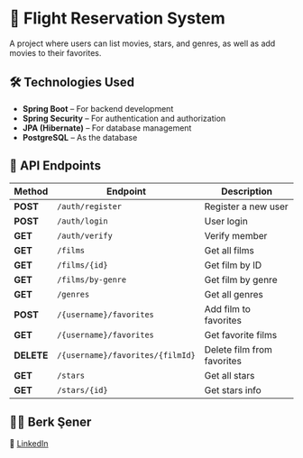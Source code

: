 # 🚀 Flight Reservation System  
A project where users can list movies, stars, and genres, as well as add movies to their favorites.

## **🛠️ Technologies Used**  
- **Spring Boot** – For backend development  
- **Spring Security** – For authentication and authorization  
- **JPA (Hibernate)** – For database management  
- **PostgreSQL** – As the database  

## **🔑 API Endpoints**  

| Method  | Endpoint | Description |
|---------|--------------------------------|------------------------------|
| **POST** | `/auth/register` | Register a new user |
| **POST** | `/auth/login` | User login |
| **GET**  | `/auth/verify` | Verify member |
| **GET** | `/films` | Get all films |
| **GET** | `/films/{id}` | Get film by ID |
| **GET** | `/films/by-genre` | Get film by genre  |
| **GET** | `/genres` | Get all genres |
| **POST** | `/{username}/favorites` | Add film to favorites |
| **GET** | `/{username}/favorites` | Get favorite films |
| **DELETE** | `/{username}/favorites/{filmId}` | Delete film from favorites |
| **GET** | `/stars` | Get all stars |
| **GET** | `/stars/{id}` | Get stars info |

## **👨‍💻 Berk Şener**  
🔗 [LinkedIn](https://www.linkedin.com/in/berksener)
